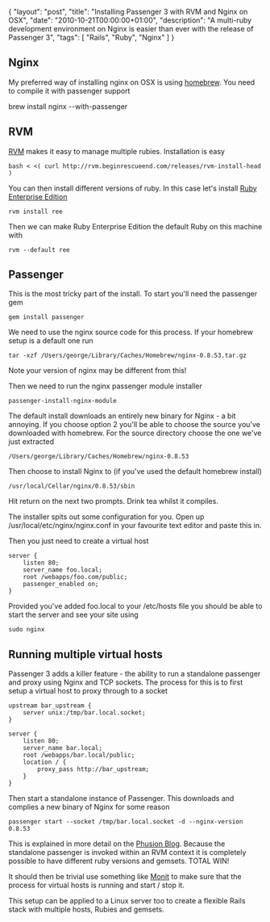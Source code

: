 {
  "layout": "post",
  "title": "Installing Passenger 3 with RVM and Nginx on OSX",
  "date": "2010-10-21T00:00:00+01:00",
  "description": "A multi-ruby development environment on Nginx is easier than ever with the release of Passenger 3",
  "tags": [
    "Rails",
    "Ruby",
    "Nginx"
  ]
}

## Nginx

My preferred way of installing nginx on OSX is using [homebrew][1]. You need to compile it with passenger support

brew install nginx --with-passenger

## RVM

[RVM][3] makes it easy to manage multiple rubies. Installation is easy 

    bash < <( curl http://rvm.beginrescueend.com/releases/rvm-install-head )

You can then install different versions of ruby. In this case let's install [Ruby Enterprise Edition][2]

    rvm install ree

Then we can make Ruby Enterprise Edition the default Ruby on this machine with 

    rvm --default ree

## Passenger

This is the most tricky part of the install. To start you'll need the passenger gem 

    gem install passenger

We need to use the nginx source code for this process. If your homebrew setup is a default one run

    tar -xzf /Users/george/Library/Caches/Homebrew/nginx-0.8.53.tar.gz

Note your version of nginx may be different from this!

Then we need to run the nginx passenger module installer

    passenger-install-nginx-module

The default install downloads an entirely new binary for Nginx - a bit annoying. If you choose option 2 you'll be able to choose the source you've downloaded with homebrew. For the source directory choose the one we've just extracted 

    /Users/george/Library/Caches/Homebrew/nginx-0.8.53

Then choose to install Nginx to (if you've used the default homebrew install)

    /usr/local/Cellar/nginx/0.8.53/sbin

Hit return on the next two prompts. Drink tea whilst it compiles. 

The installer spits out some configuration for you. Open up /usr/local/etc/nginx/nginx.conf in your favourite text editor and paste this in.

Then you just need to create a virtual host

    server {
        listen 80;
        server_name foo.local;
        root /webapps/foo.com/public;
        passenger_enabled on;
    }

Provided you've added foo.local to your /etc/hosts file you should be able to start the server and see your site using 

    sudo nginx

## Running multiple virtual hosts

Passenger 3 adds a killer feature - the ability to run a standalone passenger and proxy using Nginx and TCP sockets. The process for this is to first setup a virtual host to proxy through to a socket

    upstream bar_upstream {
        server unix:/tmp/bar.local.socket;
    }

    server {
        listen 80;
        server_name bar.local;
        root /webapps/bar.local/public;
        location / {
            proxy_pass http://bar_upstream;
        }
    }

Then start a standalone instance of Passenger. This downloads and complies a new binary of Nginx for some reason

    passenger start --socket /tmp/bar.local.socket -d --nginx-version 0.8.53

This is explained in more detail on the [Phusion Blog][5]. Because the standalone passenger is invoked within an RVM context it is completely possible to have different ruby versions and gemsets. TOTAL WIN!

It should then be trivial use something like [Monit][4] to make sure that the process for virtual hosts is running and start / stop it. 

This setup can be applied to a Linux server too to create a flexible Rails stack with multiple hosts, Rubies and gemsets. 

[1]: http://github.com/mxcl/homebrew
[2]: http://www.rubyenterpriseedition.com/
[3]: http://rvm.beginrescueend.com/rvm/install/
[4]: http://mmonit.com/monit/
[5]: http://blog.phusion.nl/2010/09/21/phusion-passenger-running-multiple-ruby-versions/
